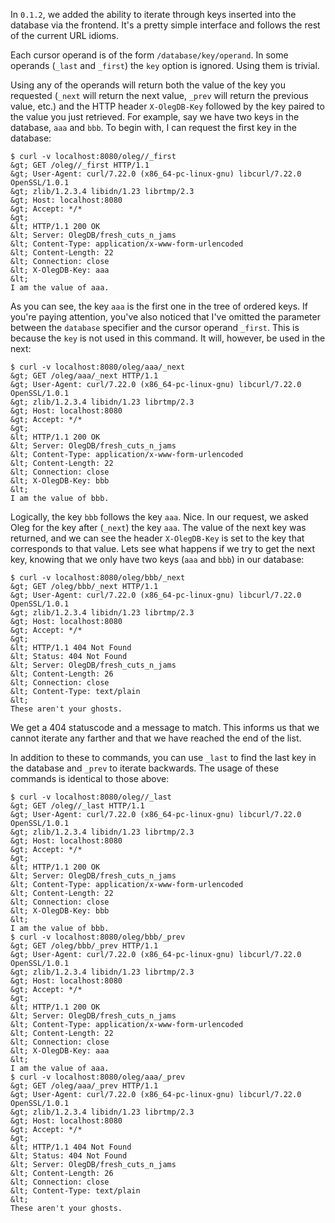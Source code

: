 In `0.1.2`, we added the ability to iterate through keys inserted into the
database via the frontend. It's a pretty simple interface and follows the rest
of the current URL idioms.

Each cursor operand is of the form `/database/key/operand`. In some
operands (`_last` and `_first`) the `key` option is ignored. Using them is
trivial.

Using any of the operands will return both the value of the key you requested
(`_next` will return the next value, `_prev` will return the previous value, etc.)
and the HTTP header `X-OlegDB-Key` followed by the key paired to the value you
just retrieved. For example, say we have two keys in the database, `aaa` and
`bbb`. To begin with, I can request the first key in the database:

````
$ curl -v localhost:8080/oleg//_first
&gt; GET /oleg//_first HTTP/1.1
&gt; User-Agent: curl/7.22.0 (x86_64-pc-linux-gnu) libcurl/7.22.0 OpenSSL/1.0.1
&gt; zlib/1.2.3.4 libidn/1.23 librtmp/2.3
&gt; Host: localhost:8080
&gt; Accept: */*
&gt;
&lt; HTTP/1.1 200 OK
&lt; Server: OlegDB/fresh_cuts_n_jams
&lt; Content-Type: application/x-www-form-urlencoded
&lt; Content-Length: 22
&lt; Connection: close
&lt; X-OlegDB-Key: aaa
&lt;
I am the value of aaa.
````

As you can see, the key `aaa` is the first one in the tree of ordered keys. If
you're paying attention, you've also noticed that I've omitted the parameter
between the `database` specifier and the cursor operand `_first`. This is
because the `key` is not used in this command. It will, however, be used in
the next:

````
$ curl -v localhost:8080/oleg/aaa/_next
&gt; GET /oleg/aaa/_next HTTP/1.1
&gt; User-Agent: curl/7.22.0 (x86_64-pc-linux-gnu) libcurl/7.22.0 OpenSSL/1.0.1
&gt; zlib/1.2.3.4 libidn/1.23 librtmp/2.3
&gt; Host: localhost:8080
&gt; Accept: */*
&gt;
&lt; HTTP/1.1 200 OK
&lt; Server: OlegDB/fresh_cuts_n_jams
&lt; Content-Type: application/x-www-form-urlencoded
&lt; Content-Length: 22
&lt; Connection: close
&lt; X-OlegDB-Key: bbb
&lt;
I am the value of bbb.
````

Logically, the key `bbb` follows the key `aaa`. Nice. In our request, we asked
Oleg for the key after (`_next`) the key `aaa`. The value of the next key was
returned, and we can see the header `X-OlegDB-Key` is set to the key that
corresponds to that value. Lets see what happens if we try to get the next key,
knowing that we only have two keys (`aaa` and `bbb`) in our database:

````
$ curl -v localhost:8080/oleg/bbb/_next
&gt; GET /oleg/bbb/_next HTTP/1.1
&gt; User-Agent: curl/7.22.0 (x86_64-pc-linux-gnu) libcurl/7.22.0 OpenSSL/1.0.1
&gt; zlib/1.2.3.4 libidn/1.23 librtmp/2.3
&gt; Host: localhost:8080
&gt; Accept: */*
&gt;
&lt; HTTP/1.1 404 Not Found
&lt; Status: 404 Not Found
&lt; Server: OlegDB/fresh_cuts_n_jams
&lt; Content-Length: 26
&lt; Connection: close
&lt; Content-Type: text/plain
&lt;
These aren't your ghosts.
````

We get a 404 statuscode and a message to match. This informs us that we cannot
iterate any farther and that we have reached the end of the list.

In addition to these to commands, you can use `_last` to find the last key in
the database and `_prev` to iterate backwards. The usage of these commands is
identical to those above:

````
$ curl -v localhost:8080/oleg//_last
&gt; GET /oleg//_last HTTP/1.1
&gt; User-Agent: curl/7.22.0 (x86_64-pc-linux-gnu) libcurl/7.22.0 OpenSSL/1.0.1
&gt; zlib/1.2.3.4 libidn/1.23 librtmp/2.3
&gt; Host: localhost:8080
&gt; Accept: */*
&gt;
&lt; HTTP/1.1 200 OK
&lt; Server: OlegDB/fresh_cuts_n_jams
&lt; Content-Type: application/x-www-form-urlencoded
&lt; Content-Length: 22
&lt; Connection: close
&lt; X-OlegDB-Key: bbb
&lt;
I am the value of bbb.
$ curl -v localhost:8080/oleg/bbb/_prev
&gt; GET /oleg/bbb/_prev HTTP/1.1
&gt; User-Agent: curl/7.22.0 (x86_64-pc-linux-gnu) libcurl/7.22.0 OpenSSL/1.0.1
&gt; zlib/1.2.3.4 libidn/1.23 librtmp/2.3
&gt; Host: localhost:8080
&gt; Accept: */*
&gt;
&lt; HTTP/1.1 200 OK
&lt; Server: OlegDB/fresh_cuts_n_jams
&lt; Content-Type: application/x-www-form-urlencoded
&lt; Content-Length: 22
&lt; Connection: close
&lt; X-OlegDB-Key: aaa
&lt;
I am the value of aaa.
$ curl -v localhost:8080/oleg/aaa/_prev
&gt; GET /oleg/aaa/_prev HTTP/1.1
&gt; User-Agent: curl/7.22.0 (x86_64-pc-linux-gnu) libcurl/7.22.0 OpenSSL/1.0.1
&gt; zlib/1.2.3.4 libidn/1.23 librtmp/2.3
&gt; Host: localhost:8080
&gt; Accept: */*
&gt;
&lt; HTTP/1.1 404 Not Found
&lt; Status: 404 Not Found
&lt; Server: OlegDB/fresh_cuts_n_jams
&lt; Content-Length: 26
&lt; Connection: close
&lt; Content-Type: text/plain
&lt;
These aren't your ghosts.
````
